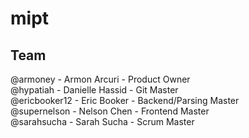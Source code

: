 # mipt

## Team
@armoney - Armon Arcuri - Product Owner <br />
@hypatiah - Danielle Hassid - Git Master <br />
@ericbooker12 - Eric Booker - Backend/Parsing Master <br />
@supernelson - Nelson Chen - Frontend Master <br />
@sarahsucha - Sarah Sucha - Scrum Master
